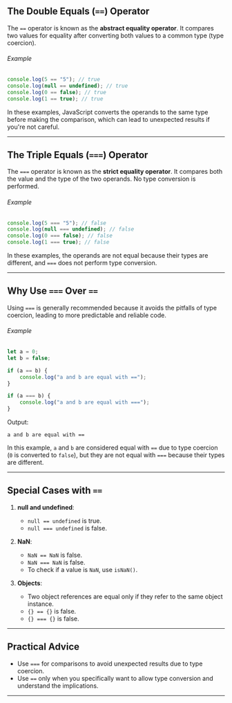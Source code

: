 ## The Double Equals (`==`) Operator

The `==` operator is known as the **abstract equality operator**. It compares two values for equality after converting both values to a common type (type coercion).
###### Example
```javascript
console.log(5 == "5"); // true
console.log(null == undefined); // true
console.log(0 == false); // true
console.log(1 == true); // true
```
In these examples, JavaScript converts the operands to the same type before making the comparison, which can lead to unexpected results if you're not careful.

---

## The Triple Equals (`===`) Operator
The `===` operator is known as the **strict equality operator**. It compares both the value and the type of the two operands. No type conversion is performed.
###### Example
```javascript
console.log(5 === "5"); // false
console.log(null === undefined); // false
console.log(0 === false); // false
console.log(1 === true); // false
```
In these examples, the operands are not equal because their types are different, and `===` does not perform type conversion.

---

## Why Use `===` Over `==`
Using `===` is generally recommended because it avoids the pitfalls of type coercion, leading to more predictable and reliable code.
###### Example
```javascript
let a = 0;
let b = false;

if (a == b) {
    console.log("a and b are equal with ==");
}

if (a === b) {
    console.log("a and b are equal with ===");
}
```
Output:
```
a and b are equal with ==
```

In this example, `a` and `b` are considered equal with `==` due to type coercion (`0` is converted to `false`), but they are not equal with `===` because their types are different.

---

## Special Cases with `==`

1. **null and undefined**:
   - `null == undefined` is true.
   - `null === undefined` is false.

2. **NaN**:
   - `NaN == NaN` is false.
   - `NaN === NaN` is false.
   - To check if a value is `NaN`, use `isNaN()`.

3. **Objects**:
   - Two object references are equal only if they refer to the same object instance.
   - `{} == {}` is false.
   - `{} === {}` is false.

---

## Practical Advice

- Use `===` for comparisons to avoid unexpected results due to type coercion.
- Use `==` only when you specifically want to allow type conversion and understand the implications.

---
